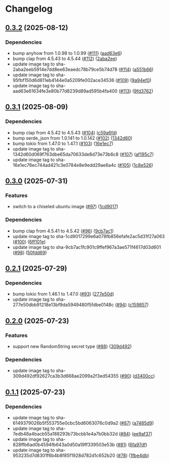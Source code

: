 # Changelog

## [0.3.2](https://github.com/jneuff/idempotent-secrets/compare/v0.3.1...v0.3.2) (2025-08-12)


### Dependencies

* bump anyhow from 1.0.98 to 1.0.99 ([#111](https://github.com/jneuff/idempotent-secrets/issues/111)) ([aad63e6](https://github.com/jneuff/idempotent-secrets/commit/aad63e61634fe3e80b77d8239d89ad595b4fa400))
* bump clap from 4.5.43 to 4.5.44 ([#112](https://github.com/jneuff/idempotent-secrets/issues/112)) ([2aba2ee](https://github.com/jneuff/idempotent-secrets/commit/2aba2eeb5914e7dd8ee63eaedc78b79ce5b74d78))
* update image tag to sha-2aba2eeb5914e7dd8ee63eaedc78b79ce5b74d78 ([#114](https://github.com/jneuff/idempotent-secrets/issues/114)) ([a551b66](https://github.com/jneuff/idempotent-secrets/commit/a551b66a866d078a1083925e4c2ac2fed486ea37))
* update image tag to sha-95fbf150d6d811eb4144e0a5209fe002ace34536 ([#109](https://github.com/jneuff/idempotent-secrets/issues/109)) ([9a94ef0](https://github.com/jneuff/idempotent-secrets/commit/9a94ef01d686c33b705c6beeef74c1c1cc0bc17c))
* update image tag to sha-aad63e61634fe3e80b77d8239d89ad595b4fa400 ([#113](https://github.com/jneuff/idempotent-secrets/issues/113)) ([9fd3762](https://github.com/jneuff/idempotent-secrets/commit/9fd37628c91d882a8703b8a0d466e365cf1dcbef))

## [0.3.1](https://github.com/jneuff/idempotent-secrets/compare/v0.3.0...v0.3.1) (2025-08-09)


### Dependencies

* bump clap from 4.5.42 to 4.5.43 ([#104](https://github.com/jneuff/idempotent-secrets/issues/104)) ([c59a6fd](https://github.com/jneuff/idempotent-secrets/commit/c59a6fd726ee4a34941217d17f625dcabafc5c99))
* bump serde_json from 1.0.141 to 1.0.142 ([#102](https://github.com/jneuff/idempotent-secrets/issues/102)) ([1342d60](https://github.com/jneuff/idempotent-secrets/commit/1342d60d069f763dbe65da70633de8d73e73b6c8))
* bump tokio from 1.47.0 to 1.47.1 ([#103](https://github.com/jneuff/idempotent-secrets/issues/103)) ([16e1ec7](https://github.com/jneuff/idempotent-secrets/commit/16e1ec76ec744ad421c3e0784e8e9edd29ae6a4c))
* update image tag to sha-1342d60d069f763dbe65da70633de8d73e73b6c8 ([#107](https://github.com/jneuff/idempotent-secrets/issues/107)) ([af195c7](https://github.com/jneuff/idempotent-secrets/commit/af195c756e37f17e63ad9b4f62fd448776c83bf8))
* update image tag to sha-16e1ec76ec744ad421c3e0784e8e9edd29ae6a4c ([#105](https://github.com/jneuff/idempotent-secrets/issues/105)) ([1c8e526](https://github.com/jneuff/idempotent-secrets/commit/1c8e526a8ed0ec8a8aa9134036a65f0a075a724d))

## [0.3.0](https://github.com/jneuff/idempotent-secrets/compare/v0.2.1...v0.3.0) (2025-07-31)


### Features

* switch to a chiseled ubuntu image ([#97](https://github.com/jneuff/idempotent-secrets/issues/97)) ([1cd9017](https://github.com/jneuff/idempotent-secrets/commit/1cd9017299e6a078fb856efafe2ac5d31f27a063))


### Dependencies

* bump clap from 4.5.41 to 4.5.42 ([#96](https://github.com/jneuff/idempotent-secrets/issues/96)) ([9cb7ac1](https://github.com/jneuff/idempotent-secrets/commit/9cb7ac1fc901c9ffef967a3ae571f4617d03d601))
* update image tag to sha-1cd9017299e6a078fb856efafe2ac5d31f27a063 ([#100](https://github.com/jneuff/idempotent-secrets/issues/100)) ([6ff101e](https://github.com/jneuff/idempotent-secrets/commit/6ff101efc7de62ef2d2c3c9d32dc3b292ba1ee0b))
* update image tag to sha-9cb7ac1fc901c9ffef967a3ae571f4617d03d601 ([#98](https://github.com/jneuff/idempotent-secrets/issues/98)) ([50fdd69](https://github.com/jneuff/idempotent-secrets/commit/50fdd69a8b6237f614f477edc35297dd8f883ad7))

## [0.2.1](https://github.com/jneuff/idempotent-secrets/compare/v0.2.0...v0.2.1) (2025-07-29)


### Dependencies

* bump tokio from 1.46.1 to 1.47.0 ([#93](https://github.com/jneuff/idempotent-secrets/issues/93)) ([277e50d](https://github.com/jneuff/idempotent-secrets/commit/277e50dbb91218e13bf9da5949480f5fdbe0148c))
* update image tag to sha-277e50dbb91218e13bf9da5949480f5fdbe0148c ([#94](https://github.com/jneuff/idempotent-secrets/issues/94)) ([c159857](https://github.com/jneuff/idempotent-secrets/commit/c159857b33e6c99a146a8234182aefd5ccb15a4c))

## [0.2.0](https://github.com/jneuff/idempotent-secrets/compare/v0.1.1...v0.2.0) (2025-07-23)


### Features

* support new RandomString secret type ([#88](https://github.com/jneuff/idempotent-secrets/issues/88)) ([309d492](https://github.com/jneuff/idempotent-secrets/commit/309d492df92627ca3b3d668ae2099a2f3ed54355))


### Dependencies

* update image tag to sha-309d492df92627ca3b3d668ae2099a2f3ed54355 ([#90](https://github.com/jneuff/idempotent-secrets/issues/90)) ([d3400cc](https://github.com/jneuff/idempotent-secrets/commit/d3400cc167e8b1348b6d0c238e4976d1f3f902f8))

## [0.1.1](https://github.com/jneuff/idempotent-secrets/compare/v0.1.0...v0.1.1) (2025-07-23)


### Dependencies

* update image tag to sha-6149379026b5f553755e0cbc5bd6063076c0d9a2 ([#87](https://github.com/jneuff/idempotent-secrets/issues/87)) ([a7485d9](https://github.com/jneuff/idempotent-secrets/commit/a7485d924737e7bc0793c0808aca636db2deb7a5))
* update image tag to sha-7edb48a4bacb55a188293b73bcbb1e4a7b0bb32d ([#84](https://github.com/jneuff/idempotent-secrets/issues/84)) ([ee9af37](https://github.com/jneuff/idempotent-secrets/commit/ee9af37e0093616260cf966a58cc6cbd8786ba95))
* update image tag to sha-828ffb6ad0b4594fb643a0d50a19ff339503e53b ([#81](https://github.com/jneuff/idempotent-secrets/issues/81)) ([6fa97df](https://github.com/jneuff/idempotent-secrets/commit/6fa97df9b9e7f1aca95d9d054908d30155fc82aa))
* update image tag to sha-953235d7d8301f6b4b8f85f1928d782d1c652b20 ([#78](https://github.com/jneuff/idempotent-secrets/issues/78)) ([1fbe4db](https://github.com/jneuff/idempotent-secrets/commit/1fbe4db985b971100d51d18597600a8e9997b5c7))

